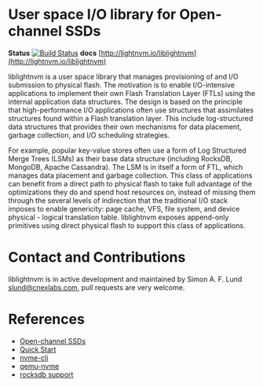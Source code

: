 User space I/O library for Open-channel SSDs
============================================

**Status** [![Build Status](https://travis-ci.org/OpenChannelSSD/liblightnvm.svg?branch=master)](https://travis-ci.org/OpenChannelSSD/liblightnvm)
**docs** [http://lightnvm.io/liblightnvm](http://lightnvm.io/liblightnvm)

liblightnvm is a user space library that manages provisioning of and I/O
submission to physical flash. The motivation is to enable I/O-intensive
applications to implement their own Flash Translation Layer (FTLs) using the
internal application data structures. The design is based on the principle that
high-performance I/O applications often use structures that assimilates
structures found within a Flash translation layer.  This include log-structured
data structures that provides their own mechanisms for data placement, garbage
collection, and I/O scheduling strategies.

For example, popular key-value stores often use a form of Log Structured Merge
Trees (LSMs) as their base data structure (including RocksDB, MongoDB, Apache
Cassandra). The LSM is in itself a form of FTL, which manages data placement and
garbage collection. This class of applications can benefit from a direct path to
physical flash to take full advantage of the optimizations they do and spend
host resources on, instead of missing them through the several levels of
indirection that the traditional I/O stack imposes to enable genericity: page
cache, VFS, file system, and device physical - logical translation table.
liblightnvm exposes append-only primitives using direct physical flash to
support this class of applications.

Contact and Contributions
=========================

liblightnvm is in active development and maintained by Simon A. F. Lund
<slund@cnexlabs.com>, pull requests are very welcome.

References
==========

* [Open-channel SSDs](http://openchannelssd.readthedocs.org/en/latest/)
* [Quick Start](http://lightnvm.io/liblightnvm/quick_start/index.html)
* [nvme-cli](https://github.com/linux-nvme/nvme-cli)
* [qemu-nvme](https://github.com/OpenChannelSSD/qemu-nvme)
* [rocksdb support](https://github.com/OpenChannelSSD/rocksdb)

